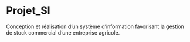 # Projet_SI
Conception et réalisation d’un système d’information favorisant la gestion de stock commercial d’une entreprise agricole.
